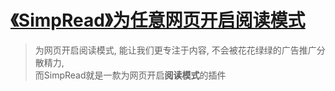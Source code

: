 # [《SimpRead》为任意网页开启阅读模式](https://www.v2fy.com/p/029_simread/)

> 为网页开启阅读模式, 能让我们更专注于内容, 不会被花花绿绿的广告推广分散精力,     
> 而SimpRead就是一歀为网页开启**阅读模式**的插件    